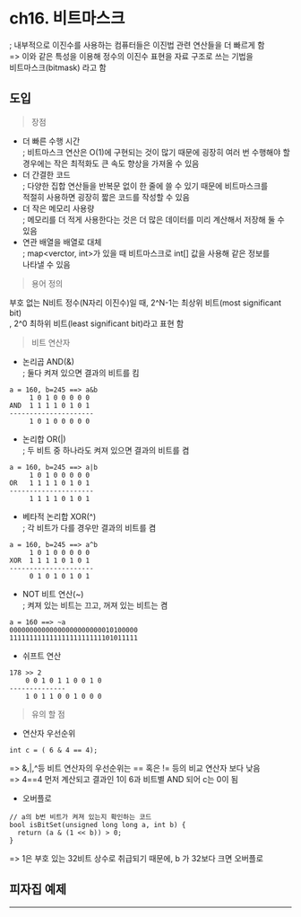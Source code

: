 # ch16. 비트마스크  
; 내부적으로 이진수를 사용하는 컴퓨터들은 이진법 관련 연산들을 더 빠르게 함  
=> 이와 같은 특성을 이용해 정수의 이진수 표현을 자료 구조로 쓰는 기법을  
비트마스크(bitmask) 라고 함  

## 도입

> 장점  

- 더 빠른 수행 시간  
; 비트마스크 연산은 O(1)에 구현되는 것이 많기 때문에 굉장히 여러 번 수행해야 할  
경우에는 작은 최적화도 큰 속도 향상을 가져올 수 있음  
- 더 간결한 코드  
; 다양한 집합 연산들을 반복문 없이 한 줄에 쓸 수 있기 때문에 비트마스크를  
적절히 사용하면 굉장히 짧은 코드를 작성할 수 있음  
- 더 작은 메모리 사용량  
; 메모리를 더 적게 사용한다는 것은 더 많은 데이터를 미리 계산해서 저장해 둘 수 있음  
- 연관 배열을 배열로 대체  
; map<verctor<bool>, int>가 있을 때 비트마스크로 int[] 값을 사용해 같은 정보를  
나타낼 수 있음  

> 용어 정의  

부호 없는 N비트 정수(N자리 이진수)일 때, 2^N-1는 최상위 비트(most significant bit)  
, 2^0 최하위 비트(least significant bit)라고 표현 함  

> 비트 연산자  

- 논리곱 AND(&)  
; 둘다 켜져 있으면 결과의 비트를 킴  

```
a = 160, b=245 ==> a&b
     1 0 1 0 0 0 0 0
AND  1 1 1 1 0 1 0 1
---------------------
     1 0 1 0 0 0 0 0
```  

- 논리합 OR(|)  
; 두 비트 중 하나라도 켜져 있으면 결과의 비트를 켬  

```
a = 160, b=245 ==> a|b
     1 0 1 0 0 0 0 0
OR   1 1 1 1 0 1 0 1
---------------------
     1 1 1 1 0 1 0 1
```  

- 베타적 논리합 XOR(^)  
; 각 비트가 다를 경우만 결과의 비트를 켬  

```
a = 160, b=245 ==> a^b
     1 0 1 0 0 0 0 0
XOR  1 1 1 1 0 1 0 1
---------------------
     0 1 0 1 0 1 0 1
```  

- NOT 비트 연산(~)  
; 켜져 있는 비트는 끄고, 꺼져 있는 비트는 켬  

```
a = 160 ==> ~a
00000000000000000000000010100000
11111111111111111111111101011111
```  

- 쉬프트 연산  

```
178 >> 2
    0 0 1 0 1 1 0 0 1 0
--------------
    1 0 1 1 0 0 1 0 0 0
```

> 유의 할 점  

- 연산자 우선순위

```
int c = ( 6 & 4 == 4);
```  

=> &,|,^등 비트 연산자의 우선순위는 == 혹은 != 등의 비교 연산자 보다 낮음  
=> 4==4 먼저 계산되고 결과인 1이 6과 비트별 AND 되어 c는 0이 됨  

- 오버플로  

```
// a의 b번 비트가 켜져 있는지 확인하는 코드
bool isBitSet(unsigned long long a, int b) {
  return (a & (1 << b)) > 0;
}
```  

=> 1은 부호 있는 32비트 상수로 취급되기 때문에, b 가 32보다 크면 오버플로  

## 피자집 예제  




































---  
